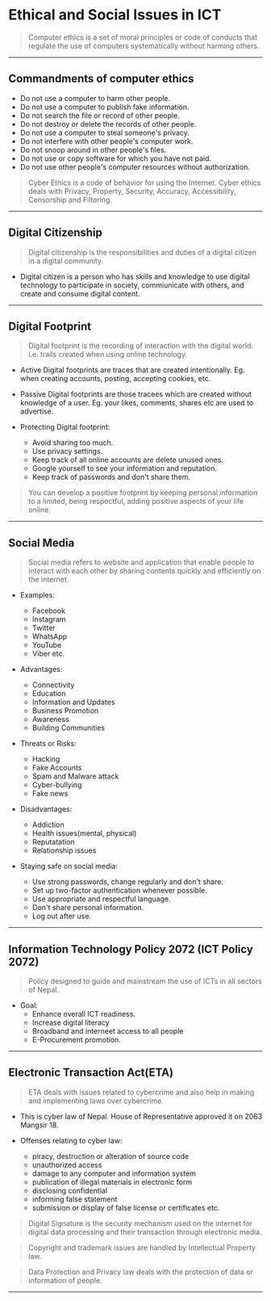 # Ethical and Social Issues in ICT

> Computer ethics is a set of moral principles or code of conducts that regulate the use of computers systematically without harming others.

---

## Commandments of computer ethics

- Do not use a computer to harm other people.
- Do not use a computer to publish fake information.
- Do not search the file or record of other people.
- Do not destroy or delete the records of other people.
- Do not use a computer to steal someone's privacy.
- Do not interfere with other people's computer work.
- Do not snoop around in other people's files.
- Do not use or copy software for which you have not paid.
- Do not use other people's computer resources without authorization.

> Cyber Ethics is a code of behavior for using the Internet. Cyber ethics deals with Privacy, Property, Security, Accuracy, Accessibility, Censorship and Filtering.

---

## Digital Citizenship

> Digital citizenship is the responsibilities and duties of a digital citizen in a digital community.

- Digital citizen is a person who has skills and knowledge to use digital technology to participate in society, commiunicate with others, and create and consume digital content.

---

## Digital Footprint

> Digital footprint is the recording of interaction with the digital world. i.e. trails created when using online technology.

- Active Digital footprints are traces that are created intentionally. Eg. when creating accounts, posting, accepting cookies, etc.

- Passive Digital footprints are those tracees which are created without knowledge of a user. Eg. your likes, comments, shares etc are used to advertise.

- Protecting Digital footprint:
    - Avoid sharing too much.
    - Use privacy settings.
    - Keep track of all online accounts are delete unused ones.
    - Google yourself to see your information and reputation.
    - Keep track of passwords and don't share them.

> You can develop a positive footprint by keeping personal information to a limited, being respectful, adding positive aspects of your life online.

---

## Social Media

> Social media refers to website and application that enable people to interact with each other by sharing contents quickly and efficiently on the internet.

- Examples:
    - Facebook
    - Instagram
    - Twitter
    - WhatsApp
    - YouTube
    - Viber etc.

- Advantages:
    - Connectivity
    - Education
    - Information and Updates
    - Business Promotion
    - Awareness
    - Building Communities

- Threats or Risks:
    - Hacking
    - Fake Accounts
    - Spam and Malware attack
    - Cyber-bullying
    - Fake news

- Disadvantages:
    - Addiction
    - Health issues(mental, physical)
    - Reputatation
    - Relationship issues

- Staying safe on social media:
    - Use strong passwords, change regularly and don't share.
    - Set up two-factor authentication whenever possible.
    - Use appropriate and respectful language.
    - Don't share personal information.
    - Log out after use.

---

## Information Technology Policy 2072 (ICT Policy 2072)

> Policy designed to guide and mainstream the use of ICTs in all sectors of Nepal.

- Goal:
    - Enhance overall ICT readiness.
    - Increase digital literacy
    - Broadband and interneet access to all people
    - E-Procurement promotion.

---

## Electronic Transaction Act(ETA)

> ETA deals with issues related to cybercrime and also help in making and implementing laws over cybercrime.

- This is cyber law of Nepal. House of Representative approved it on 2063 Mangsir 18.

- Offenses relating to cyber law:
    - piracy, destruction or alteration of source code
    - unauthorized access
    - damage to any computer and information system
    - publication of illegal materials in electronic form
    - disclosing confidential 
    - informing false statement
    - submission or display of false license or certificates etc.

> Digital Signature is the security mechanism used on the internet for digital data processing and their transaction through electronic media.

> Copyright and trademark issues are handled by Intellectual Property law.

> Data Protection and Privacy law deals with the protection of data or information of people.

---

